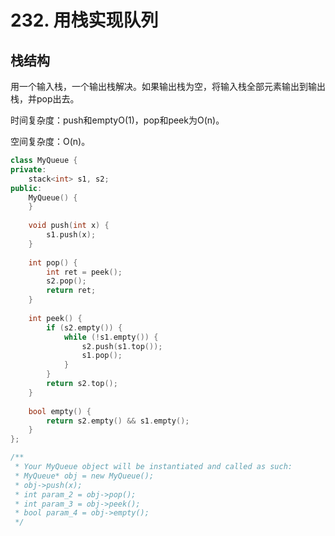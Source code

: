 # 232. 用栈实现队列

## 栈结构

用一个输入栈，一个输出栈解决。如果输出栈为空，将输入栈全部元素输出到输出栈，并pop出去。

时间复杂度：push和emptyO(1)，pop和peek为O(n)。

空间复杂度：O(n)。

```cpp
class MyQueue {
private:
    stack<int> s1, s2;
public:
    MyQueue() {
    }
    
    void push(int x) {
        s1.push(x);
    }
    
    int pop() {
        int ret = peek();
        s2.pop();
        return ret;
    }
    
    int peek() {
        if (s2.empty()) {
            while (!s1.empty()) {
                s2.push(s1.top());
                s1.pop();
            }
        }
        return s2.top();
    }
    
    bool empty() {
        return s2.empty() && s1.empty();
    }
};

/**
 * Your MyQueue object will be instantiated and called as such:
 * MyQueue* obj = new MyQueue();
 * obj->push(x);
 * int param_2 = obj->pop();
 * int param_3 = obj->peek();
 * bool param_4 = obj->empty();
 */
```